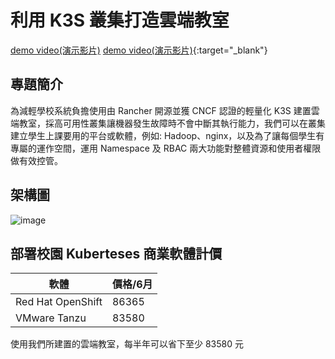 # 利用 K3S 叢集打造雲端教室

<a href="https://youtu.be/ujJhTd1r0RM" target="_blank">demo video(演示影片)</a>
[demo video(演示影片)](https://youtu.be/ujJhTd1r0RM){:target="_blank"}

## 專題簡介
為減輕學校系統負擔使用由 Rancher 開源並獲 CNCF 認證的輕量化  K3S 建置雲端教室，採高可用性叢集讓機器發生故障時不會中斷其執行能力，我們可以在叢集建立學生上課要用的平台或軟體，例如: Hadoop、nginx，以及為了讓每個學生有專屬的運作空間，運用 Namespace 及 RBAC 兩大功能對整體資源和使用者權限做有效控管。  

## 架構圖
![image](https://user-images.githubusercontent.com/94109275/142215707-3d1fbb5a-9c15-4f43-a7ac-2496fe5278cb.png)  


## 部署校園 Kuberteses 商業軟體計價
| 軟體              | 價格/6月 |
| ----------------- | -------- |
| Red Hat OpenShift | 86365    |
| VMware Tanzu      | 83580    |

使用我們所建置的雲端教室，每半年可以省下至少 83580 元
